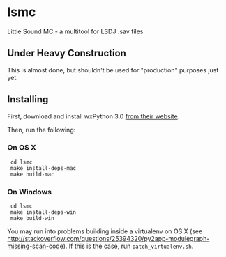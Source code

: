 # lsmc

Little Sound MC - a multitool for LSDJ .sav files

## Under Heavy Construction

This is almost done, but shouldn't be used for "production" purposes just yet.

## Installing

First, download and install wxPython 3.0 [from their website][wxpython-download].

Then, run the following:

### On OS X

     cd lsmc
     make install-deps-mac
     make build-mac

### On Windows

     cd lsmc
     make install-deps-win
     make build-win

You may run into problems building inside a virtualenv on OS X (see
http://stackoverflow.com/questions/25394320/py2app-modulegraph-missing-scan-code). If
this is the case, run `patch_virtualenv.sh`.

[wxpython-download]: https://www.wxpython.org/download.php
